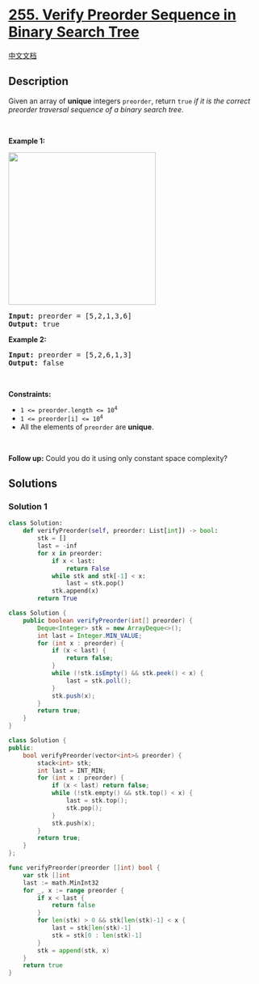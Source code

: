 # [255. Verify Preorder Sequence in Binary Search Tree](https://leetcode.com/problems/verify-preorder-sequence-in-binary-search-tree)

[中文文档](/solution/0200-0299/0255.Verify%20Preorder%20Sequence%20in%20Binary%20Search%20Tree/README.md)

## Description

<p>Given an array of <strong>unique</strong> integers <code>preorder</code>, return <code>true</code> <em>if it is the correct preorder traversal sequence of a binary search tree</em>.</p>

<p>&nbsp;</p>
<p><strong class="example">Example 1:</strong></p>
<img alt="" src="https://fastly.jsdelivr.net/gh/doocs/leetcode@main/solution/0200-0299/0255.Verify%20Preorder%20Sequence%20in%20Binary%20Search%20Tree/images/preorder-tree.jpg" style="width: 292px; height: 302px;" />
<pre>
<strong>Input:</strong> preorder = [5,2,1,3,6]
<strong>Output:</strong> true
</pre>

<p><strong class="example">Example 2:</strong></p>

<pre>
<strong>Input:</strong> preorder = [5,2,6,1,3]
<strong>Output:</strong> false
</pre>

<p>&nbsp;</p>
<p><strong>Constraints:</strong></p>

<ul>
	<li><code>1 &lt;= preorder.length &lt;= 10<sup>4</sup></code></li>
	<li><code>1 &lt;= preorder[i] &lt;= 10<sup>4</sup></code></li>
	<li>All the elements of <code>preorder</code> are <strong>unique</strong>.</li>
</ul>

<p>&nbsp;</p>
<p><strong>Follow up:</strong> Could you do it using only constant space complexity?</p>

## Solutions

### Solution 1

<!-- tabs:start -->

```python
class Solution:
    def verifyPreorder(self, preorder: List[int]) -> bool:
        stk = []
        last = -inf
        for x in preorder:
            if x < last:
                return False
            while stk and stk[-1] < x:
                last = stk.pop()
            stk.append(x)
        return True
```

```java
class Solution {
    public boolean verifyPreorder(int[] preorder) {
        Deque<Integer> stk = new ArrayDeque<>();
        int last = Integer.MIN_VALUE;
        for (int x : preorder) {
            if (x < last) {
                return false;
            }
            while (!stk.isEmpty() && stk.peek() < x) {
                last = stk.poll();
            }
            stk.push(x);
        }
        return true;
    }
}
```

```cpp
class Solution {
public:
    bool verifyPreorder(vector<int>& preorder) {
        stack<int> stk;
        int last = INT_MIN;
        for (int x : preorder) {
            if (x < last) return false;
            while (!stk.empty() && stk.top() < x) {
                last = stk.top();
                stk.pop();
            }
            stk.push(x);
        }
        return true;
    }
};
```

```go
func verifyPreorder(preorder []int) bool {
	var stk []int
	last := math.MinInt32
	for _, x := range preorder {
		if x < last {
			return false
		}
		for len(stk) > 0 && stk[len(stk)-1] < x {
			last = stk[len(stk)-1]
			stk = stk[0 : len(stk)-1]
		}
		stk = append(stk, x)
	}
	return true
}
```

<!-- tabs:end -->

<!-- end -->
